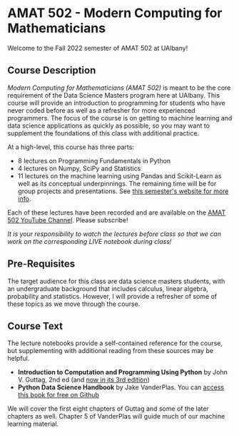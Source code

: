 # AMAT 502 - Modern Computing for Mathematicians

Welcome to the Fall 2022 semester of AMAT 502 at UAlbany!

## Course Description

*Modern Computing for Mathematicians (AMAT 502)* is meant to be the core requirement of the Data Science Masters program here at UAlbany. This course will provide an introduction to programming for students who have never coded before as well as a refresher for more experienced programmers. The focus of the course is on getting to machine learning and data science applications as quickly as possible, so you may want to supplement the foundations of this class with additional practice.

At a high-level, this course has three parts:
  - 8 lectures on Programming Fundamentals in Python
  - 4 lectures on Numpy, SciPy and Statistics
  - 11 lectures on the machine learning using Pandas and Scikit-Learn as well as its conceptual underpinnings.
The remaining time will be for group projects and presentations. See [this semester's website for more info](https://amat502.github.io/).

Each of these lectures have been recorded and are available on the [AMAT 502 YouTube Channel](https://www.youtube.com/channel/UC3HHUGPjUfyH0YmkYXfFMbQ). Please subscribe!

*It is your responsibility to watch the lectures before class so that we can work on the corresponding LIVE notebook during class!*

## Pre-Requisites

The target audience for this class are data science masters students, with an undergraduate background that includes calculus, linear algebra, probability and statistics. However, I will provide a refresher of some of these topics as we move through the course.

## Course Text

The lecture notebooks provide a self-contained reference for the course, but supplementing with additional reading from these sources may be helpful.

  - **Introduction to Computation and Programming Using Python** by John V. Guttag, 2nd ed (and [now in its 3rd edition](https://mitpress.mit.edu/books/introduction-computation-and-programming-using-python-third-edition))
  - **Python Data Science Handbook** by Jake VanderPlas. You can [access this book for free on Github](https://github.com/jakevdp/PythonDataScienceHandbook)

We will cover the first eight chapters of Guttag and some of the later chapters as well. Chapter 5 of VanderPlas will guide much of our machine learning material.
